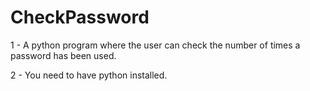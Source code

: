 # CheckPassword

1 - A python program where the user can check the number of times a password has been used.

2 - You need to have python installed.
